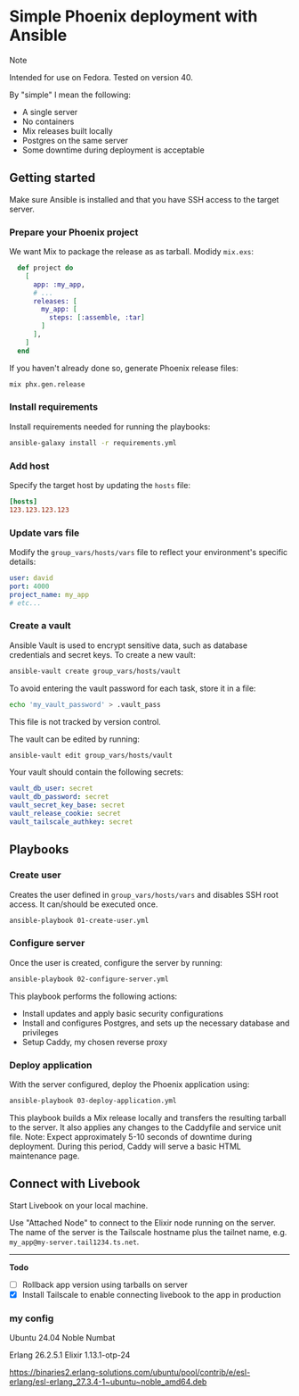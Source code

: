 # Simple Phoenix deployment with Ansible

> [!NOTE]
> Intended for use on Fedora. Tested on version 40.

By "simple" I mean the following:

- A single server
- No containers
- Mix releases built locally
- Postgres on the same server
- Some downtime during deployment is acceptable

## Getting started

Make sure Ansible is installed and that you have SSH access to the target server.

### Prepare your Phoenix project

We want Mix to package the release as as tarball. Modidy `mix.exs`:

```elixir
  def project do
    [
      app: :my_app,
      # ...
      releases: [
        my_app: [
          steps: [:assemble, :tar]
        ]
      ],
    ]
  end
```

If you haven't already done so, generate Phoenix release files:

```bash
mix phx.gen.release
```

### Install requirements

Install requirements needed for running the playbooks:

```bash
ansible-galaxy install -r requirements.yml
```

### Add host

Specify the target host by updating the `hosts` file:

```ini
[hosts]
123.123.123.123
```

### Update vars file

Modify the `group_vars/hosts/vars` file to reflect your environment's specific details:

```yaml
user: david
port: 4000
project_name: my_app
# etc...
```

### Create a vault

Ansible Vault is used to encrypt sensitive data, such as database credentials and secret keys. To create a new vault:

```bash
ansible-vault create group_vars/hosts/vault
```

To avoid entering the vault password for each task, store it in a file:

```bash
echo 'my_vault_password' > .vault_pass
```

This file is not tracked by version control.

The vault can be edited by running:

```bash
ansible-vault edit group_vars/hosts/vault
```

Your vault should contain the following secrets:

```yaml
vault_db_user: secret
vault_db_password: secret
vault_secret_key_base: secret
vault_release_cookie: secret
vault_tailscale_authkey: secret
```

## Playbooks

### Create user

Creates the user defined in `group_vars/hosts/vars` and disables SSH root access. It can/should be executed once.

```bash
ansible-playbook 01-create-user.yml
```

### Configure server

Once the user is created, configure the server by running:

```bash
ansible-playbook 02-configure-server.yml
```

This playbook performs the following actions:

- Install updates and apply basic security configurations
- Install and configures Postgres, and sets up the necessary database and privileges
- Setup Caddy, my chosen reverse proxy

### Deploy application

With the server configured, deploy the Phoenix application using:

```bash
ansible-playbook 03-deploy-application.yml
```

This playbook builds a Mix release locally and transfers the resulting tarball to the server. It also applies any changes to the Caddyfile and service unit file. Note: Expect approximately 5-10 seconds of downtime during deployment. During this period, Caddy will serve a basic HTML maintenance page.

## Connect with Livebook

Start Livebook on your local machine.

Use "Attached Node" to connect to the Elixir node running on the server. The name of the server is the Tailscale hostname plus the tailnet name, e.g. `my_app@my-server.tail1234.ts.net`.

---

**Todo**

- [ ] Rollback app version using tarballs on server
- [x] Install Tailscale to enable connecting livebook to the app in production

### my config

Ubuntu 24.04 Noble Numbat

Erlang 26.2.5.1
Elixir 1.13.1-otp-24

<https://binaries2.erlang-solutions.com/ubuntu/pool/contrib/e/esl-erlang/esl-erlang_27.3.4-1~ubuntu~noble_amd64.deb>
